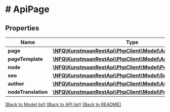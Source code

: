 # # ApiPage

## Properties

Name | Type | Description | Notes
------------ | ------------- | ------------- | -------------
**page** | [**\NFQ\KunstmaanRestApi\PhpClient\Model\ApiEntity**](ApiEntity.md) |  | [optional]
**pageTemplate** | [**\NFQ\KunstmaanRestApi\PhpClient\Model\ApiPageTemplate**](ApiPageTemplate.md) |  | [optional]
**node** | [**\NFQ\KunstmaanRestApi\PhpClient\Model\PostNode**](PostNode.md) |  | [optional]
**seo** | [**\NFQ\KunstmaanRestApi\PhpClient\Model\Seo**](Seo.md) |  | [optional]
**author** | [**\NFQ\KunstmaanRestApi\PhpClient\Model\Author**](Author.md) |  | [optional]
**nodeTranslation** | [**\NFQ\KunstmaanRestApi\PhpClient\Model\PostNodeTranslation**](PostNodeTranslation.md) |  | [optional]

[[Back to Model list]](../../README.md#models) [[Back to API list]](../../README.md#endpoints) [[Back to README]](../../README.md)
